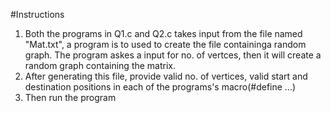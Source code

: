 #Instructions
1) Both the programs in Q1.c and Q2.c takes input from the file named "Mat.txt", a program is to used to create the file containinga random graph. The program askes a input for no. of vertces, then it will create a random graph containing the matrix.
2) After generating this file, provide valid no. of vertices, valid start and destination positions in each of the programs's macro(#define ...)
3) Then run the program 
